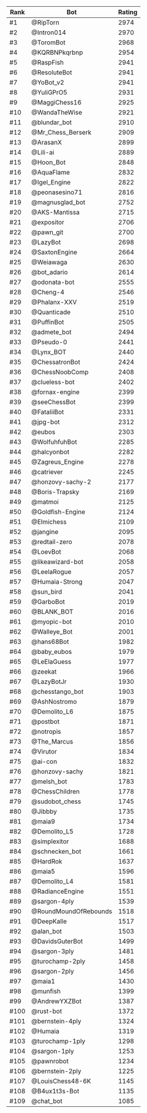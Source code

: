 Rank|Bot|Rating
---|---|---
#1|@RipTorn|2974
#2|@Intron014|2970
#3|@ToromBot|2968
#4|@KQRBNPkqrbnp|2954
#5|@RaspFish|2941
#6|@ResoluteBot|2941
#7|@YoBot_v2|2941
#8|@YuliGPrO5|2931
#9|@MaggiChess16|2925
#10|@WandaTheWise|2921
#11|@blundar_bot|2910
#12|@Mr_Chess_Berserk|2909
#13|@ArasanX|2899
#14|@Lili-ai|2889
#15|@Hoon_Bot|2848
#16|@AquaFlame|2832
#17|@Igel_Engine|2822
#18|@peonasesino71|2816
#19|@magnusglad_bot|2752
#20|@AKS-Mantissa|2715
#21|@expositor|2706
#22|@pawn_git|2700
#23|@LazyBot|2698
#24|@SaxtonEngine|2664
#25|@Weiawaga|2630
#26|@bot_adario|2614
#27|@odonata-bot|2555
#28|@Cheng-4|2546
#29|@Phalanx-XXV|2519
#30|@Quanticade|2510
#31|@PuffinBot|2505
#32|@admete_bot|2494
#33|@Pseudo-0|2441
#34|@Lynx_BOT|2440
#35|@ChessatronBot|2424
#36|@ChessNoobComp|2408
#37|@clueless-bot|2402
#38|@fornax-engine|2399
#39|@seeChessBot|2399
#40|@FataliiBot|2331
#41|@jpg-bot|2312
#42|@eubos|2303
#43|@WolfuhfuhBot|2285
#44|@halcyonbot|2282
#45|@Zagreus_Engine|2278
#46|@catriever|2245
#47|@honzovy-sachy-2|2177
#48|@Boris-Trapsky|2169
#49|@matmoi|2125
#50|@Goldfish-Engine|2124
#51|@Elmichess|2109
#52|@jangine|2095
#53|@redtail-zero|2078
#54|@LoevBot|2068
#55|@likeawizard-bot|2058
#56|@LeelaRogue|2057
#57|@Humaia-Strong|2047
#58|@sun_bird|2041
#59|@GarboBot|2019
#60|@BLANK_BOT|2016
#61|@myopic-bot|2010
#62|@Walleye_Bot|2001
#63|@hans68Bot|1982
#64|@baby_eubos|1979
#65|@LeElaGuess|1977
#66|@zeekat|1966
#67|@LazyBotJr|1930
#68|@chesstango_bot|1903
#69|@AshNostromo|1879
#70|@Demolito_L6|1875
#71|@postbot|1871
#72|@notropis|1857
#73|@The_Marcus|1856
#74|@Virutor|1834
#75|@ai-con|1832
#76|@honzovy-sachy|1821
#77|@melsh_bot|1783
#78|@ChessChildren|1778
#79|@sudobot_chess|1745
#80|@Jibbby|1735
#81|@maia9|1734
#82|@Demolito_L5|1728
#83|@simplexitor|1688
#84|@schnecken_bot|1661
#85|@HardRok|1637
#86|@maia5|1596
#87|@Demolito_L4|1581
#88|@RadianceEngine|1551
#89|@sargon-4ply|1539
#90|@RoundMoundOfRebounds|1518
#91|@DeepKalle|1517
#92|@alan_bot|1503
#93|@DavidsGuterBot|1499
#94|@sargon-3ply|1481
#95|@turochamp-2ply|1458
#96|@sargon-2ply|1456
#97|@maia1|1430
#98|@munfish|1399
#99|@AndrewYXZBot|1387
#100|@rust-bot|1372
#101|@bernstein-4ply|1324
#102|@Humaia|1319
#103|@turochamp-1ply|1298
#104|@sargon-1ply|1253
#105|@pawnrobot|1234
#106|@bernstein-2ply|1225
#107|@LouisChess48-6K|1145
#108|@B4ux1t3s-Bot|1135
#109|@chat_bot|1085
